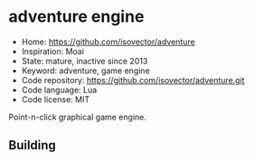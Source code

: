 # adventure engine

- Home: https://github.com/isovector/adventure
- Inspiration: Moai
- State: mature, inactive since 2013
- Keyword: adventure, game engine
- Code repository: https://github.com/isovector/adventure.git
- Code language: Lua
- Code license: MIT

Point-n-click graphical game engine.

## Building
